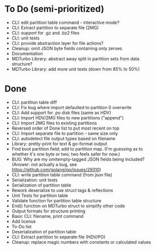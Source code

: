 # To Do (semi-prioritized)
* CLI: edit partition table command - interactive mode?
* CLI: Extract partition to separate file (2MG)
* CLI: support for .gz and .bz2 files
* CLI: unit tests
* CLI: provide abstraction layer for file actions?
* Cleanup: omit JSON byte fields containing only zeroes
* Documentation
* MDTurbo Library: abstract away split in partition sets from data
  structure?
* MDTurbo Library: add more unit tests (down from 85% to 50%)

# Done
* CLI: partition table diff
* CLI: Fix bug where import defaulted to partition 0 overwrite
* CLI: Add support for .po disk files (same as HDV)
* CLI: Import HDV/2MG files to new partitions ("append")
* CLI: Import 2MG files to existing partitions
* Reversed order of Done list to put most recent on top
* CLI: Import separate file to partition - same size only
* CLI: autodetect file output types based on filename
* Library: pretty-print for text & go-format output
* Find boot partition field; add to partition map. (I'm guessing as to
  whether it's one byte or two; two feels safer for now.)
* BUG: Why are my omitempty-tagged JSON fields being included? (Answer:
  not actually a bug, see https://github.com/golang/go/issues/29310)
* CLI: write partition table command (from json file)
* Serialization: unit tests
* Serialization of partition table
* Rework deserialize to use struct tags & reflections
* Unit Tests for partition table
* Validate function for partition table structure
* End() function on MDTurbo struct to simplify other code
* Output formats for structure printing
* Basic CLI: filename, print command
* Add license
* To-Do list
* Deserialization of partition table
* CLI: Extract partition to separate file (HDV/PO)
* Cleanup: replace magic numbers with constants or calculated values
